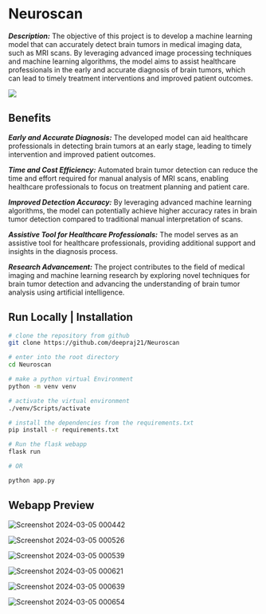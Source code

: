 # Neuroscan


**_Description:_** The objective of this project is to develop a machine learning model that can accurately detect brain tumors in medical imaging data, such as MRI scans. By leveraging advanced image processing techniques and machine learning algorithms, the model aims to assist healthcare professionals in the early and accurate diagnosis of brain tumors, which can lead to timely treatment interventions and improved patient outcomes.

<img src="https://www.statnews.com/wp-content/uploads/2022/03/AdobeStock_291628873-1024x576.jpeg" >

## Benefits

**_Early and Accurate Diagnosis:_** The developed model can aid healthcare professionals in detecting brain tumors at an early stage, leading to timely intervention and improved patient outcomes.
            
**_Time and Cost Efficiency:_** Automated brain tumor detection can reduce the time and effort required for manual analysis of MRI scans, enabling healthcare professionals to focus on treatment planning and patient care.

**_Improved Detection Accuracy:_** By leveraging advanced machine learning algorithms, the model can potentially achieve higher accuracy rates in brain tumor detection compared to traditional manual interpretation of scans.

**_Assistive Tool for Healthcare Professionals:_** The model serves as an assistive tool for healthcare professionals, providing additional support and insights in the diagnosis process.

**_Research Advancement:_** The project contributes to the field of medical imaging and machine learning research by exploring novel techniques for brain tumor detection and advancing the understanding of brain tumor analysis using artificial intelligence.

## Run Locally | Installation

```bash
# clone the repository from github
git clone https://github.com/deepraj21/Neuroscan
```
```bash
# enter into the root directory
cd Neuroscan
```
```bash
# make a python virtual Environment
python -m venv venv
```
```bash
# activate the virtual environment
./venv/Scripts/activate
```
```bash
# install the dependencies from the requirements.txt
pip install -r requirements.txt
```
```bash
# Run the flask webapp 
flask run 

# OR

python app.py
```

## Webapp Preview

![Screenshot 2024-03-05 000442](https://github.com/deepraj21/Neuroscan/assets/83288891/d5e1d2da-4492-404c-aba5-7918a30c639f)

![Screenshot 2024-03-05 000526](https://github.com/deepraj21/Neuroscan/assets/83288891/309aa7e4-361e-4f31-9211-dbab6cf1adcd)

![Screenshot 2024-03-05 000539](https://github.com/deepraj21/Neuroscan/assets/83288891/f2576b66-957b-46f2-bac9-832f4132b795)

![Screenshot 2024-03-05 000621](https://github.com/deepraj21/Neuroscan/assets/83288891/c35d0c68-4477-4751-8283-711957b27d0f)

![Screenshot 2024-03-05 000639](https://github.com/deepraj21/Neuroscan/assets/83288891/01d372e0-458f-4fa9-8506-5690e2d9b20e)

![Screenshot 2024-03-05 000654](https://github.com/deepraj21/Neuroscan/assets/83288891/3401ccec-5a16-47d1-aab3-0d82591006d7)

